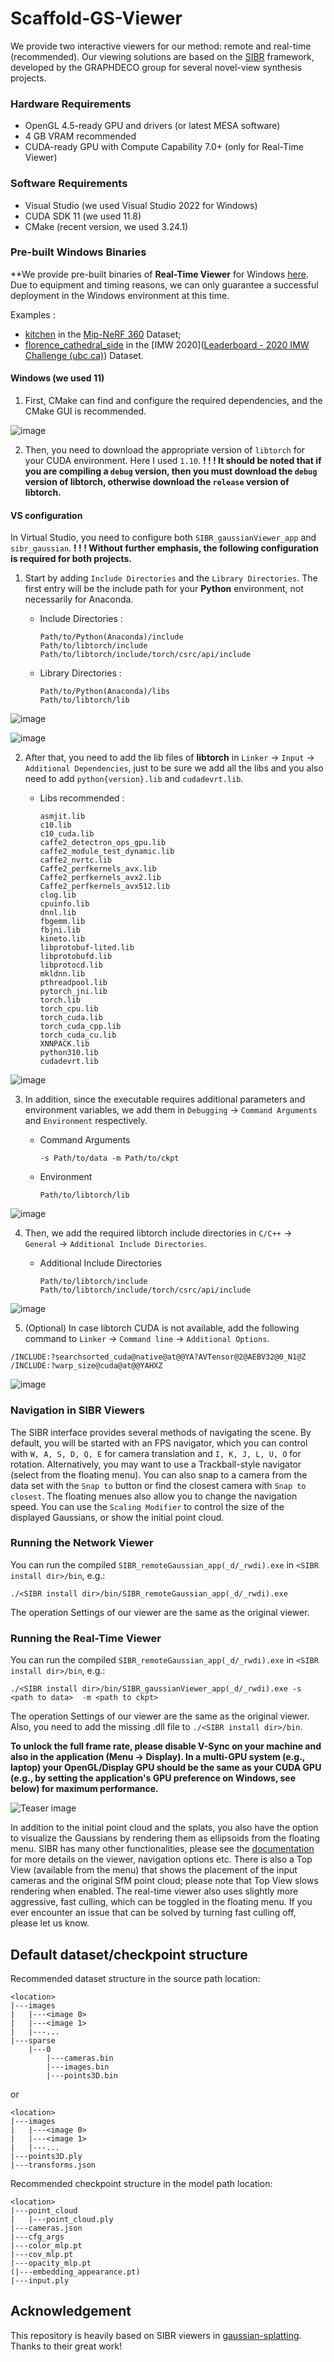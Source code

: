 # Scaffold-GS-Viewer

We provide two interactive viewers for our method: remote and real-time (recommended). Our viewing solutions are based on the [SIBR](https://sibr.gitlabpages.inria.fr/) framework, developed by the GRAPHDECO group for several novel-view synthesis projects.

### Hardware Requirements
- OpenGL 4.5-ready GPU and drivers (or latest MESA software)
- 4 GB VRAM recommended
- CUDA-ready GPU with Compute Capability 7.0+ (only for Real-Time Viewer)

### Software Requirements
- Visual Studio (we used Visual Studio 2022 for Windows)
- CUDA SDK 11 (we used 11.8)
- CMake (recent version, we used 3.24.1)

### Pre-built Windows Binaries
**We provide pre-built binaries of **Real-Time Viewer** for Windows [here](https://drive.google.com/file/d/1QttIiWd8cpsTVIsnuz-HBe67rgK8P0Ty/view?usp=sharing). Due to equipment and timing reasons, we can only guarantee a successful deployment in the Windows environment at this time. 

Examples : 

- [kitchen](https://drive.google.com/file/d/1mVpkepG7mL9HYJeIbdmpo7XQjhrVU20A/view?usp=sharing) in the [Mip-NeRF 360]((https://jonbarron.info/mipnerf360/)) Dataset;
- [florence_cathedral_side](https://drive.google.com/file/d/1R53SD7oE-56-PWKjRhHdsnQxNSJyFvPw/view?usp=sharing) in the [IMW 2020]([Leaderboard - 2020 IMW Challenge (ubc.ca)](https://www.cs.ubc.ca/research/image-matching-challenge/2020/leaderboard/)) Dataset.

#### Windows  (we used 11)
1) First, CMake can find and configure the required dependencies, and the CMake GUI is recommended.

![image](./assets/images/cmake.png)

2) Then, you need to download the appropriate version of `libtorch` for your CUDA environment. Here I used `1.10`. **! ! ! It should be noted that if you are compiling a `debug` version, then you must download the `debug` version of libtorch, otherwise download the `release` version of libtorch.**

#### VS configuration

In Virtual Studio, you need to configure both `SIBR_gaussianViewer_app` and `sibr_gaussian`. **! ! ! Without further emphasis, the following configuration is required for both projects.**

1. Start by adding `Include Directories` and the `Library Directories`. The first entry will be the include path for your **Python** environment, not necessarily for Anaconda.

   - Include Directories : 

     ```
     Path/to/Python(Anaconda)/include
     Path/to/libtorch/include
     Path/to/libtorch/include/torch/csrc/api/include
     ```

   - Library Directories : 

     ```
     Path/to/Python(Anaconda)/libs
     Path/to/libtorch/lib
     ```

![image](./assets/images/step1.png)

![image](./assets/images/step2.png)

2. After that, you need to add the lib files of **libtorch** in `Linker` → `Input` → `Additional Dependencies`, just to be sure we add all the libs and you also need to add `python{version}.lib` and `cudadevrt.lib`.

   - Libs recommended : 

     ```
     asmjit.lib
     c10.lib
     c10_cuda.lib
     caffe2_detectron_ops_gpu.lib
     caffe2_module_test_dynamic.lib
     caffe2_nvrtc.lib
     Caffe2_perfkernels_avx.lib
     Caffe2_perfkernels_avx2.lib
     Caffe2_perfkernels_avx512.lib
     clog.lib
     cpuinfo.lib
     dnnl.lib
     fbgemm.lib
     fbjni.lib
     kineto.lib
     libprotobuf-lited.lib
     libprotobufd.lib
     libprotocd.lib
     mkldnn.lib
     pthreadpool.lib
     pytorch_jni.lib
     torch.lib
     torch_cpu.lib
     torch_cuda.lib
     torch_cuda_cpp.lib
     torch_cuda_cu.lib
     XNNPACK.lib
     python310.lib
     cudadevrt.lib
     ```

![image](./assets/images/step4.png)

3. In addition, since the executable requires additional parameters and environment variables, we add them in `Debugging` → `Command Arguments` and `Environment` respectively.

   - Command Arguments

     ```
     -s Path/to/data -m Path/to/ckpt
     ```

   - Environment

     ```
     Path/to/libtorch/lib
     ```

![image](./assets/images/step3.png)

4. Then, we add the required libtorch include directories in `C/C++` → `General` → `Additional Include Directories`.

   - Additional Include Directories

     ```
     Path/to/libtorch/include
     Path/to/libtorch/include/torch/csrc/api/include
     ```

![image](./assets/images/step5.png)

5) (Optional) In case libtorch CUDA is not available, add the following command to `Linker` → `Command line` → `Additional Options`.

```
/INCLUDE:?searchsorted_cuda@native@at@@YA?AVTensor@2@AEBV32@0_N1@Z
/INCLUDE:?warp_size@cuda@at@@YAHXZ
```

![image](./assets/images/step6.png)

### Navigation in SIBR Viewers
The SIBR interface provides several methods of navigating the scene. By default, you will be started with an FPS navigator, which you can control with ```W, A, S, D, Q, E``` for camera translation and ```I, K, J, L, U, O``` for rotation. Alternatively, you may want to use a Trackball-style navigator (select from the floating menu). You can also snap to a camera from the data set with the ```Snap to``` button or find the closest camera with ```Snap to closest```. The floating menues also allow you to change the navigation speed. You can use the ```Scaling Modifier``` to control the size of the displayed Gaussians, or show the initial point cloud.

### Running the Network Viewer

You can run the compiled ```SIBR_remoteGaussian_app(_d/_rwdi).exe```  in ```<SIBR install dir>/bin```, e.g.: 
```shell
./<SIBR install dir>/bin/SIBR_remoteGaussian_app(_d/_rwdi).exe
```
The operation Settings of our viewer are the same as the original viewer.

### Running the Real-Time Viewer


You can run the compiled ```SIBR_remoteGaussian_app(_d/_rwdi).exe```  in ```<SIBR install dir>/bin```, e.g.: 
```shell
./<SIBR install dir>/bin/SIBR_gaussianViewer_app(_d/_rwdi).exe -s <path to data>  -m <path to ckpt>
```

The operation Settings of our viewer are the same as the original viewer. Also, you need to add the missing .dll file to `./<SIBR install dir>/bin`.

**To unlock the full frame rate, please disable V-Sync on your machine and also in the application (Menu &rarr; Display). In a multi-GPU system (e.g., laptop) your OpenGL/Display GPU should be the same as your CUDA GPU (e.g., by setting the application's GPU preference on Windows, see below) for maximum performance.**

![Teaser image](assets/images/select.png)

In addition to the initial point cloud and the splats, you also have the option to visualize the Gaussians by rendering them as ellipsoids from the floating menu.
SIBR has many other functionalities, please see the [documentation](https://sibr.gitlabpages.inria.fr/) for more details on the viewer, navigation options etc. There is also a Top View (available from the menu) that shows the placement of the input cameras and the original SfM point cloud; please note that Top View slows rendering when enabled. The real-time viewer also uses slightly more aggressive, fast culling, which can be toggled in the floating menu. If you ever encounter an issue that can be solved by turning fast culling off, please let us know.

## Default dataset/checkpoint structure 

Recommended dataset structure in the source path location:

```
<location>
|---images
|   |---<image 0>
|   |---<image 1>
|   |---...
|---sparse
    |---0
        |---cameras.bin
        |---images.bin
        |---points3D.bin
```

or

```
<location>
|---images
|   |---<image 0>
|   |---<image 1>
|   |---...
|---points3D.ply
|---transforms.json
```

Recommended checkpoint  structure in the model path location:

```
<location>
|---point_cloud
|   |---point_cloud.ply
|---cameras.json
|---cfg_args
|---color_mlp.pt
|---cov_mlp.pt
|---opacity_mlp.pt
(|---embedding_appearance.pt)
|---input.ply
```
## Acknowledgement

This repository is heavily based on SIBR viewers in [gaussian-splatting](https://github.com/graphdeco-inria/gaussian-splatting). Thanks to their great work!
